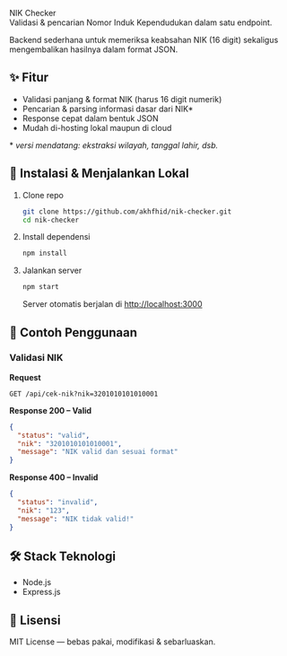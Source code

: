 NIK Checker  
Validasi & pencarian Nomor Induk Kependudukan dalam satu endpoint.

Backend sederhana untuk memeriksa keabsahan NIK (16 digit) sekaligus mengembalikan hasilnya dalam format JSON.

## ✨ Fitur
- Validasi panjang & format NIK (harus 16 digit numerik)
- Pencarian & parsing informasi dasar dari NIK*
- Response cepat dalam bentuk JSON
- Mudah di-hosting lokal maupun di cloud

\* *versi mendatang: ekstraksi wilayah, tanggal lahir, dsb.*


## 🚀 Instalasi & Menjalankan Lokal
1. Clone repo
   ```bash
   git clone https://github.com/akhfhid/nik-checker.git
   cd nik-checker
   ```
2. Install dependensi
   ```bash
   npm install
   ```
3. Jalankan server
   ```bash
   npm start
   ```
   Server otomatis berjalan di [http://localhost:3000](http://localhost:3000)


## 📌 Contoh Penggunaan
### Validasi NIK
**Request**  
```
GET /api/cek-nik?nik=3201010101010001
```

**Response 200 – Valid**
```json
{
  "status": "valid",
  "nik": "3201010101010001",
  "message": "NIK valid dan sesuai format"
}
```

**Response 400 – Invalid**
```json
{
  "status": "invalid",
  "nik": "123",
  "message": "NIK tidak valid!"
}
```

## 🛠️ Stack Teknologi
- Node.js
- Express.js

## 📄 Lisensi
MIT License — bebas pakai, modifikasi & sebarluaskan.
